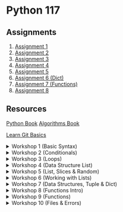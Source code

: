 # Python 117

## Assignments
1. [Assignment 1](https://classroom.github.com/a/fNMPw58A)
2. [Assignment 2](https://classroom.github.com/a/4G4P1KL_)
3. [Assignment 3](https://classroom.github.com/a/PNf60zTr)
4. [Assignment 4](https://classroom.github.com/a/3PA52MLG)
5. [Assignment 5](https://classroom.github.com/a/CFHB9GrK)
6. [Assignment 6 (Dict)](https://classroom.github.com/a/7YOGQreq)
7. [Assignment 7 (Functions)](https://classroom.github.com/a/IcZ2wJ36)
8. [Assignment 8](https://classroom.github.com/a/hpXYP8MM)

## Resources
[Python Book](https://1drv.ms/b/s!AmZJMrBsKhiOhYRVjF_6FufcwBQI8w?e=xGQ2i1)
[Algorithms Book](https://1drv.ms/b/s!AmZJMrBsKhiOguIqpsGg8IHNDLHyvA?e=lXdjiX)

[Learn Git Basics](https://www.youtube.com/watch?v=-iWaarLI7zI)




<details>
    <summary>Workshop 1 (Basic Syntax)</summary>
    <br>
    <ul>
        <li>How python works</li>
        <li>Working with values</li>
        <li>Data Types (string; int; float; bool)</li>
        <li>Math Operators</li>
        <li>Comparison Operators</li>
        <li>Assignment Operators</li>
    </ul>
</details>


<details>
    <summary>Workshop 2 (Conditionals)</summary>
    <br>
    <ul>
        <li>Variables</li>
        <li>Getting user input</li>
        <li>String Methods</li>
        <li>Type Casting</li>
        <li>Logical Operators</li>
        <li>Conditional Statements</li>
    </ul>
</details>


<details>
    <summary>Workshop 3 (Loops)</summary>
    <br>
    <ul>
        <li>Loops (for, while)</li>
        <li>in operator</li>
        <li>range function</li>
        <li>continue & break statements</li>
        <li>Data Structure - list</li>
    </ul>
</details>

<details>
    <summary>Workshop 4 (Data Structure List)</summary>
    <br>
    <ul>
        <li>Working with list</li>
        <li>Accessing elements</li>
        <li>Adding new elements</li>
        <li>Updating elements</li>
        <li>Removing elements</li>
        <li>Searching</li>
        <li>Sorting</li>
    </ul>
</details>


<details>
    <summary>Workshop 5 (List, Slices & Random)</summary>
    <br>
    <ul>
        <li>Searching in list</li>
        <li>Sorting list</li>
        <li>Slices</li>
        <li>Random Numbers</li>
    </ul>
</details>

<details>
    <summary>Workshop 6 (Working with Lists)</summary>
    <br>
    <ul>
        <li>Working with lists<li>
        <li>Prime Numbers</li>
    </ul>
</details>

<details>
    <summary>Workshop 7 (Data Structures, Tuple & Dict)</summary>
    <br>
    <ul>
        <li>Tuple</li>
        <li>Sorting</li>
        <li>Dictionaries</li>
        <li>Working with Dict</li>
        <li>Nesting</li>
    </ul>
</details>

<details>
    <summary>Workshop 8 (Functions Intro)</summary>
    <br>
    <ul>
        <li>List with Dicts</li>
        <li>Functions</li>
        <li>Return Values</li>
    </ul>
</details>


<details>
    <summary>Workshop 9 (Functions)</summary>
    <br>
    <ul>
        <li>List Comprehension</li>
        <li>Multidimesional list</li>
        <li>Function Scopes</li>
        <li>Default values</li>
        <li>Keywrod arguments</li>
        <li>Arbitrary Arguments</li>
        <li>List as default value</li>
    </ul>
</details>

<details>
    <summary>Workshop 10 (Files & Errors)</summary>
    <br>
    <ul>
        <li>Reading from a file</li>
        <li>Writing to a file</li>
        <li>Appending to a file</li>
        <li>Handling Exceptions</li>
        <li>Using raise keyword</li>
        <li>Using else keyword</li>
        <li>Using finally keyword</li>
        <li>Working with file formats (json, csv)</li>
    </ul>
</details>